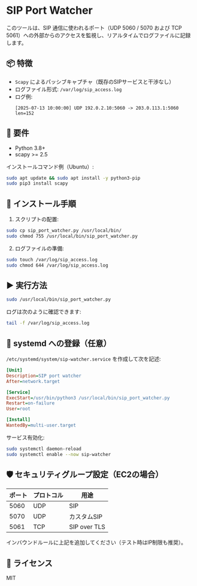 # SIP Port Watcher

このツールは、SIP 通信に使われるポート（UDP 5060 / 5070 および TCP 5061）への外部からのアクセスを監視し、リアルタイムでログファイルに記録します。

## 📦 特徴

- `Scapy` によるパッシブキャプチャ（既存のSIPサービスと干渉なし）
- ログファイル形式: `/var/log/sip_access.log`
- ログ例:
  ```
  [2025-07-13 10:00:00] UDP 192.0.2.10:5060 -> 203.0.113.1:5060 len=152
  ```

## 🔧 要件

- Python 3.8+
- scapy >= 2.5

インストールコマンド例（Ubuntu）:

```bash
sudo apt update && sudo apt install -y python3-pip
sudo pip3 install scapy
```

## 🚀 インストール手順

1. スクリプトの配置:

```bash
sudo cp sip_port_watcher.py /usr/local/bin/
sudo chmod 755 /usr/local/bin/sip_port_watcher.py
```

2. ログファイルの準備:

```bash
sudo touch /var/log/sip_access.log
sudo chmod 644 /var/log/sip_access.log
```

## ▶ 実行方法

```bash
sudo /usr/local/bin/sip_port_watcher.py
```

ログは次のように確認できます:

```bash
tail -f /var/log/sip_access.log
```

## 🔄 systemd への登録（任意）

`/etc/systemd/system/sip-watcher.service` を作成して次を記述:

```ini
[Unit]
Description=SIP port watcher
After=network.target

[Service]
ExecStart=/usr/bin/python3 /usr/local/bin/sip_port_watcher.py
Restart=on-failure
User=root

[Install]
WantedBy=multi-user.target
```

サービス有効化:

```bash
sudo systemctl daemon-reload
sudo systemctl enable --now sip-watcher
```

## 🛡️ セキュリティグループ設定（EC2の場合）

| ポート | プロトコル | 用途           |
|--------|------------|----------------|
| 5060   | UDP        | SIP            |
| 5070   | UDP        | カスタムSIP    |
| 5061   | TCP        | SIP over TLS   |

インバウンドルールに上記を追加してください（テスト時はIP制限も推奨）。

## 🪪 ライセンス

MIT
